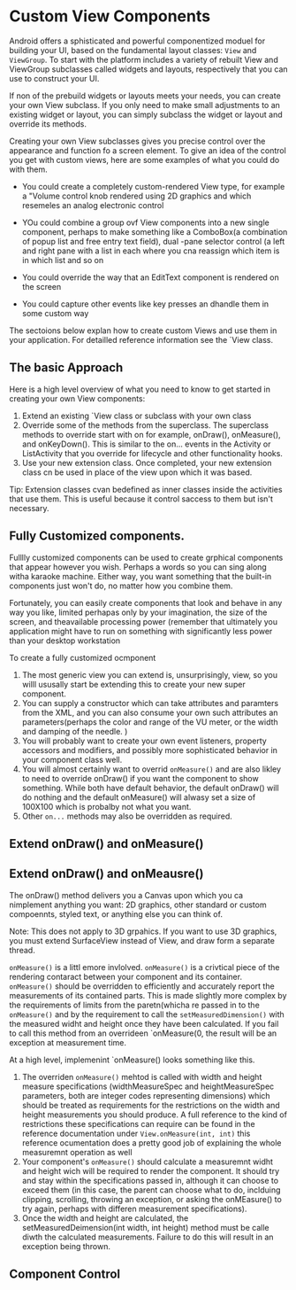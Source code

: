 # Custom View Components
Android offers a sphisticated and powerful componentized moduel for building your UI, based on the fundamental layout classes: `View` and `ViewGroup`. To start with the platform includes a variety of rebuilt View and ViewGroup subclasses called widgets and layouts, respectively that you can use to construct your UI.  

If non of the prebuild widgets or layouts meets your needs, you can create your own View subclass. If you only need to make small adjustments to an existing widget or layout, you can simply subclass the widget or layout and override its methods. 

Creating your own View subclasses gives you precise control over the appearance and function fo a screen element. To give an idea of the control you get with custom views, here are some examples of what you could do with them. 

- You could create a completely custom-rendered View type, for example a "Volume control knob rendered using 2D graphics and which resemeles an analog electronic control 
- YOu could combine a group ovf View components into a new single component, perhaps to make something like a ComboBox(a combination of popup list and free entry text field), dual -pane selector control (a left and right pane with a list in each where you cna reassign which item is in which list and so on

- You could override the way that an EditText component is  rendered on the screen
- You could capture other events like key presses an dhandle them in some custom way 

The sectoions below explan how to create custom Views and use them in your application. For detailled reference information see the `View class. 

## The basic Approach
Here is a high level overview of what you need to know to get started in creating your own View components:
1. Extend an existing `View class or subclass with your own class
2. Override some of the methods from the superclass. The superclass methods to override start with on for example, onDraw(), onMeasure(), and onKeyDown(). This is similar to the on... events in the Activity or ListActivity that you override for lifecycle and other functionality hooks. 
3. Use your new extension class. Once completed, your new extension class cn  be used in place of the view upon which it was based. 

Tip: Extension classes cvan bedefined as inner classes inside the activities that use them. This is useful because it control saccess to them but isn't necessary. 

## Fully Customized components. 
Fulllly customized components can be used to create grphical components that appear however you wish. Perhaps a words so you can sing along witha karaoke machine. Either way, you want something that the built-in components just won't do, no matter how you combine them. 

Fortunately, you can easily create components that look and behave in any way you like, limited perhapas only by your imagination, the size of the screen, and theavailable processing power (remember that ultimately you application might have to run on something with significantly less power than your desktop workstation

To create a fully customized ocmponent
1. The most generic view you can extend is, unsurprisingly, view, so you willl ususally start be extending this to create your new super component. 
2. You can supply a constructor which can take attributes and paramters from the XML, and you can also consume your own such attributes an parameters(perhaps the color and range of the VU meter, or the width and damping of the needle. )
3. You will probably want to create your own event listeners, property accessors and modifiers, and possibly more sophisticated behavior in your component class well. 
4. You will almost certainly want to overrid `onMeasure()` and are also likley to need to override onDraw() if you want the component to show something. While both have default behavior, the default onDraw() will do nothing and the default onMeasure() will alwasy set a size of 100X100 which is probalby not what you want. 
5. Other `on...` methods may also be overridden as required. 

## Extend onDraw() and onMeasure()

## Extend onDraw() and onMeausre()
The onDraw() method delivers you a Canvas upon which you ca nimplement anything you want: 2D graphics, other standard or custom compoennts, styled text, or anything else you can think of. 

Note: This does not apply to 3D grpahics. If you want to use 3D graphics, you must extend SurfaceView instead of View, and draw form a separate thread.

`onMeasure()` is a littl emore invlolved. `onMeasure()` is a crivtical piece of the rendering contaract between your component and its container. `onMeasure()` should be overridden to efficiently and accurately report the measurements of its contained parts. This is made slightly more complex by the requirements of limits from the paretn(whicha re passed in to the `onMeasure()` and by the requirement to call the `setMeasuredDimension()` with the measured widht and height once they have been calculated. If you fail to call this method from an overrideen `onMeasure(0, the result will be an exception at measurement time. 

At a high level, implemenint `onMeasure() looks something like this. 

1. The overriden `onMeasure()` mehtod is called with width and height measure specifications (widthMeasureSpec and heightMeasureSpec parameters, both are integer codes representing dimensions) which should be treated as requirements for the restrictions on the width and height measurements you should produce. A full reference to the kind of restrictions these specifications can require can be found in the reference documentation under `View.onMeasure(int, int)` this reference ocumentation does a pretty good job of explaining the whole measuremnt operation as well
2. Your component's `onMeasure()` should calculate a measuremnt widht and height wich will be required to render the component. It should try and stay within the specifications passed in, although it can choose to exceed them (in this case, the parent can choose what to do, inclduing clipping, scrolling, throwing an exception, or asking the onMEasure() to try again, perhaps with differen measurement specifications). 
3. Once the width and height are calculated, the setMeasuredDeimension(int width, int height) method must be calle diwth the calculated measurements. Failure to do this will result in an exception being thrown. 

## Component Control 
